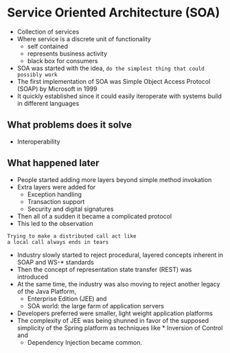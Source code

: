 # Service Oriented Architecture (SOA)

* Collection of services
* Where service is a discrete unit of functionality
    * self contained
    * represents business activity
    * black box for consumers
* SOA was started with the idea, `do the simplest thing that could possibly work`
* The first implementation of SOA was Simple Object Access Protocol (SOAP) by Microsoft in 1999
* It quickly established since it could easily iteroperate with systems build in different languages
    
## What problems does it solve

* Interoperability

## What happened later

* People started adding more layers beyond simple method invokation
* Extra layers were added for
    * Exception handling
    * Transaction support
    * Security and digital signatures
* Then all of a sudden it became a complicated protocol
* This led to the observation

```
Trying to make a distributed call act like 
a local call always ends in tears
```
* Industry slowly started to reject procedural, layered concepts inherent in SOAP and WS-* standards
* Then the concept of representation state transfer (REST) was introduced
* At the same time, the industry was also moving to reject another legacy of the Java Platform,
    * Enterprise Edition (JEE) and 
    * SOA world: the large farm of application servers
* Developers preferred were smaller, light weight application platforms
* The complexity of JEE was being shunned in favor of the supposed simplicity of the Spring platform as techniques like           * Inversion of Control and 
    * Dependency Injection became common.
